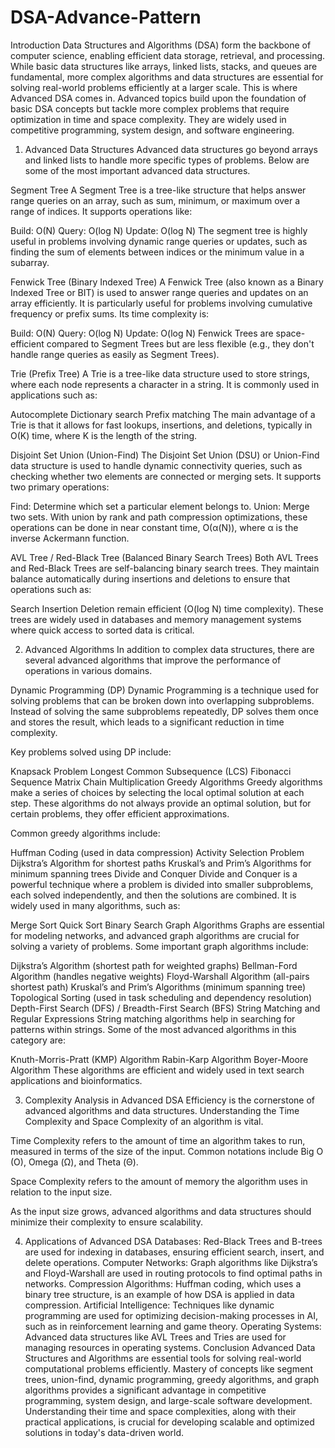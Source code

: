 # DSA-Advance-Pattern
Introduction
Data Structures and Algorithms (DSA) form the backbone of computer science, enabling efficient data storage, retrieval, and processing. While basic data structures like arrays, linked lists, stacks, and queues are fundamental, more complex algorithms and data structures are essential for solving real-world problems efficiently at a larger scale. This is where Advanced DSA comes in. Advanced topics build upon the foundation of basic DSA concepts but tackle more complex problems that require optimization in time and space complexity. They are widely used in competitive programming, system design, and software engineering.

1. Advanced Data Structures
Advanced data structures go beyond arrays and linked lists to handle more specific types of problems. Below are some of the most important advanced data structures.

Segment Tree
A Segment Tree is a tree-like structure that helps answer range queries on an array, such as sum, minimum, or maximum over a range of indices. It supports operations like:

Build: O(N)
Query: O(log N)
Update: O(log N)
The segment tree is highly useful in problems involving dynamic range queries or updates, such as finding the sum of elements between indices or the minimum value in a subarray.

Fenwick Tree (Binary Indexed Tree)
A Fenwick Tree (also known as a Binary Indexed Tree or BIT) is used to answer range queries and updates on an array efficiently. It is particularly useful for problems involving cumulative frequency or prefix sums. Its time complexity is:

Build: O(N)
Query: O(log N)
Update: O(log N)
Fenwick Trees are space-efficient compared to Segment Trees but are less flexible (e.g., they don't handle range queries as easily as Segment Trees).

Trie (Prefix Tree)
A Trie is a tree-like data structure used to store strings, where each node represents a character in a string. It is commonly used in applications such as:

Autocomplete
Dictionary search
Prefix matching
The main advantage of a Trie is that it allows for fast lookups, insertions, and deletions, typically in O(K) time, where K is the length of the string.

Disjoint Set Union (Union-Find)
The Disjoint Set Union (DSU) or Union-Find data structure is used to handle dynamic connectivity queries, such as checking whether two elements are connected or merging sets. It supports two primary operations:

Find: Determine which set a particular element belongs to.
Union: Merge two sets.
With union by rank and path compression optimizations, these operations can be done in near constant time, O(α(N)), where α is the inverse Ackermann function.

AVL Tree / Red-Black Tree (Balanced Binary Search Trees)
Both AVL Trees and Red-Black Trees are self-balancing binary search trees. They maintain balance automatically during insertions and deletions to ensure that operations such as:

Search
Insertion
Deletion
remain efficient (O(log N) time complexity). These trees are widely used in databases and memory management systems where quick access to sorted data is critical.

2. Advanced Algorithms
In addition to complex data structures, there are several advanced algorithms that improve the performance of operations in various domains.

Dynamic Programming (DP)
Dynamic Programming is a technique used for solving problems that can be broken down into overlapping subproblems. Instead of solving the same subproblems repeatedly, DP solves them once and stores the result, which leads to a significant reduction in time complexity.

Key problems solved using DP include:

Knapsack Problem
Longest Common Subsequence (LCS)
Fibonacci Sequence
Matrix Chain Multiplication
Greedy Algorithms
Greedy algorithms make a series of choices by selecting the local optimal solution at each step. These algorithms do not always provide an optimal solution, but for certain problems, they offer efficient approximations.

Common greedy algorithms include:

Huffman Coding (used in data compression)
Activity Selection Problem
Dijkstra’s Algorithm for shortest paths
Kruskal’s and Prim’s Algorithms for minimum spanning trees
Divide and Conquer
Divide and Conquer is a powerful technique where a problem is divided into smaller subproblems, each solved independently, and then the solutions are combined. It is widely used in many algorithms, such as:

Merge Sort
Quick Sort
Binary Search
Graph Algorithms
Graphs are essential for modeling networks, and advanced graph algorithms are crucial for solving a variety of problems. Some important graph algorithms include:

Dijkstra’s Algorithm (shortest path for weighted graphs)
Bellman-Ford Algorithm (handles negative weights)
Floyd-Warshall Algorithm (all-pairs shortest path)
Kruskal’s and Prim’s Algorithms (minimum spanning tree)
Topological Sorting (used in task scheduling and dependency resolution)
Depth-First Search (DFS) / Breadth-First Search (BFS)
String Matching and Regular Expressions
String matching algorithms help in searching for patterns within strings. Some of the most advanced algorithms in this category are:

Knuth-Morris-Pratt (KMP) Algorithm
Rabin-Karp Algorithm
Boyer-Moore Algorithm
These algorithms are efficient and widely used in text search applications and bioinformatics.

3. Complexity Analysis in Advanced DSA
Efficiency is the cornerstone of advanced algorithms and data structures. Understanding the Time Complexity and Space Complexity of an algorithm is vital.

Time Complexity refers to the amount of time an algorithm takes to run, measured in terms of the size of the input. Common notations include Big O (O), Omega (Ω), and Theta (Θ).

Space Complexity refers to the amount of memory the algorithm uses in relation to the input size.

As the input size grows, advanced algorithms and data structures should minimize their complexity to ensure scalability.

4. Applications of Advanced DSA
Databases: Red-Black Trees and B-trees are used for indexing in databases, ensuring efficient search, insert, and delete operations.
Computer Networks: Graph algorithms like Dijkstra’s and Floyd-Warshall are used in routing protocols to find optimal paths in networks.
Compression Algorithms: Huffman coding, which uses a binary tree structure, is an example of how DSA is applied in data compression.
Artificial Intelligence: Techniques like dynamic programming are used for optimizing decision-making processes in AI, such as in reinforcement learning and game theory.
Operating Systems: Advanced data structures like AVL Trees and Tries are used for managing resources in operating systems.
Conclusion
Advanced Data Structures and Algorithms are essential tools for solving real-world computational problems efficiently. Mastery of concepts like segment trees, union-find, dynamic programming, greedy algorithms, and graph algorithms provides a significant advantage in competitive programming, system design, and large-scale software development. Understanding their time and space complexities, along with their practical applications, is crucial for developing scalable and optimized solutions in today's data-driven world.


